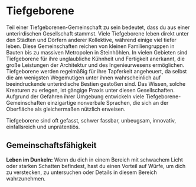 # Tiefgeborene
Teil einer Tiefgeborenen-Gemeinschaft zu sein bedeutet, dass du aus einer unterirdischen Gesellschaft stammst.
Viele Tiefgeborene leben direkt unter den Städten und Dörfern anderer Kollektive, während einige viel tiefer leben.
Diese Gemeinschaften reichen von kleinen Familiengruppen in Bauten bis zu massiven Metropolen in Steinhöhlen.
In vielen Gebieten sind Tiefgeborene für ihre unglaubliche Kühnheit und Fertigkeit anerkannt, die große Leistungen der Architektur und des Ingenieurwesens ermöglichen.
Tiefgeborene werden regelmäßig für ihre Tapferkeit angeheuert, da selbst die am wenigsten Wegemutigen unter ihnen wahrscheinlich auf beeindruckende unterirdische Bestien gestoßen sind. Das Wissen, solche Kreaturen zu erlegen, ist gängige Praxis unter diesen Gesellschaften.
Aufgrund der Gefahren ihrer Umgebung entwickeln viele Tiefgeborene-Gemeinschaften einzigartige nonverbale Sprachen, die sich an der Oberfläche als gleichermaßen nützlich erweisen.

Tiefgeborene sind oft gefasst, schwer fassbar, unbeugsam, innovativ, einfallsreich und unprätentiös.

## Gemeinschaftsfähigkeit
**Leben im Dunkeln:** Wenn du dich in einem Bereich mit schwachem Licht oder starken Schatten befindest, hast du einen Vorteil auf Würfe, um dich zu verstecken, zu untersuchen oder Details in diesem Bereich wahrzunehmen.

